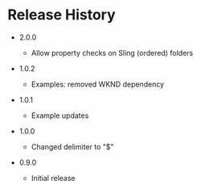 # Release History
* 2.0.0
  * Allow property checks on Sling (ordered) folders

* 1.0.2
  * Examples: removed WKND dependency

* 1.0.1
  * Example updates

* 1.0.0
  * Changed delimiter to "$"

* 0.9.0
  * Initial release
